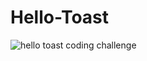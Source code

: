 # Hello-Toast 
![hello toast coding challenge](https://user-images.githubusercontent.com/50689509/145597262-2bfd24b4-1e28-410a-9040-22b10ab56e84.gif)
